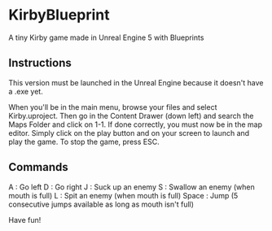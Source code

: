 # KirbyBlueprint
A tiny Kirby game made in Unreal Engine 5 with Blueprints

## Instructions
This version must be launched in the Unreal Engine because it doesn't have a .exe yet. 

When you'll be in the main menu, browse your files and select Kirby.uproject. Then go in the Content Drawer (down left) and search the Maps Folder and click on 1-1.
If done correctly, you must now be in the map editor. Simply click on the play button and on your screen to launch and play the game. To stop the game, press ESC.

## Commands

A : Go left
D : Go right
J : Suck up an enemy
S : Swallow an enemy (when mouth is full)
L : Spit an enemy (when mouth is full)
Space : Jump (5 consecutive jumps available as long as mouth isn't full)

Have fun!
